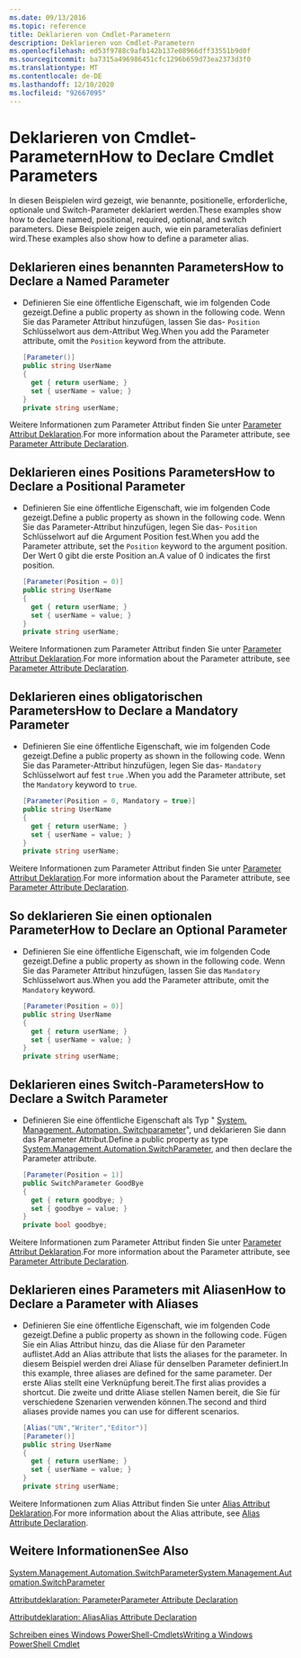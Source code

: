 ```yaml
---
ms.date: 09/13/2016
ms.topic: reference
title: Deklarieren von Cmdlet-Parametern
description: Deklarieren von Cmdlet-Parametern
ms.openlocfilehash: ed53f9788c9afb142b137e08966dff33551b9d0f
ms.sourcegitcommit: ba7315a496986451cfc1296b659d73ea2373d3f0
ms.translationtype: MT
ms.contentlocale: de-DE
ms.lasthandoff: 12/10/2020
ms.locfileid: "92667095"
---
```

# <a name="how-to-declare-cmdlet-parameters"></a><span data-ttu-id="69dd2-103">Deklarieren von Cmdlet-Parametern</span><span class="sxs-lookup"><span data-stu-id="69dd2-103">How to Declare Cmdlet Parameters</span></span>

<span data-ttu-id="69dd2-104">In diesen Beispielen wird gezeigt, wie benannte, positionelle, erforderliche, optionale und Switch-Parameter deklariert werden.</span><span class="sxs-lookup"><span data-stu-id="69dd2-104">These examples show how to declare named, positional, required, optional, and switch parameters.</span></span> <span data-ttu-id="69dd2-105">Diese Beispiele zeigen auch, wie ein parameteralias definiert wird.</span><span class="sxs-lookup"><span data-stu-id="69dd2-105">These examples also show how to define a parameter alias.</span></span>

## <a name="how-to-declare-a-named-parameter"></a><span data-ttu-id="69dd2-106">Deklarieren eines benannten Parameters</span><span class="sxs-lookup"><span data-stu-id="69dd2-106">How to Declare a Named Parameter</span></span>

- <span data-ttu-id="69dd2-107">Definieren Sie eine öffentliche Eigenschaft, wie im folgenden Code gezeigt.</span><span class="sxs-lookup"><span data-stu-id="69dd2-107">Define a public property as shown in the following code.</span></span> <span data-ttu-id="69dd2-108">Wenn Sie das Parameter Attribut hinzufügen, lassen Sie das- `Position` Schlüsselwort aus dem-Attribut Weg.</span><span class="sxs-lookup"><span data-stu-id="69dd2-108">When you add the Parameter attribute, omit the `Position` keyword from the attribute.</span></span>

    ```csharp
    [Parameter()]
    public string UserName
    {
      get { return userName; }
      set { userName = value; }
    }
    private string userName;
    ```

<span data-ttu-id="69dd2-109">Weitere Informationen zum Parameter Attribut finden Sie unter [Parameter Attribut Deklaration](./parameter-attribute-declaration.md).</span><span class="sxs-lookup"><span data-stu-id="69dd2-109">For more information about the Parameter attribute, see [Parameter Attribute Declaration](./parameter-attribute-declaration.md).</span></span>

## <a name="how-to-declare-a-positional-parameter"></a><span data-ttu-id="69dd2-110">Deklarieren eines Positions Parameters</span><span class="sxs-lookup"><span data-stu-id="69dd2-110">How to Declare a Positional Parameter</span></span>

- <span data-ttu-id="69dd2-111">Definieren Sie eine öffentliche Eigenschaft, wie im folgenden Code gezeigt.</span><span class="sxs-lookup"><span data-stu-id="69dd2-111">Define a public property as shown in the following code.</span></span> <span data-ttu-id="69dd2-112">Wenn Sie das Parameter-Attribut hinzufügen, legen Sie das- `Position` Schlüsselwort auf die Argument Position fest.</span><span class="sxs-lookup"><span data-stu-id="69dd2-112">When you add the Parameter attribute, set the `Position` keyword to the argument position.</span></span> <span data-ttu-id="69dd2-113">Der Wert 0 gibt die erste Position an.</span><span class="sxs-lookup"><span data-stu-id="69dd2-113">A value of 0 indicates the first position.</span></span>

    ```csharp
    [Parameter(Position = 0)]
    public string UserName
    {
      get { return userName; }
      set { userName = value; }
    }
    private string userName;
    ```

<span data-ttu-id="69dd2-114">Weitere Informationen zum Parameter Attribut finden Sie unter [Parameter Attribut Deklaration](./parameter-attribute-declaration.md).</span><span class="sxs-lookup"><span data-stu-id="69dd2-114">For more information about the Parameter attribute, see [Parameter Attribute Declaration](./parameter-attribute-declaration.md).</span></span>

## <a name="how-to-declare-a-mandatory-parameter"></a><span data-ttu-id="69dd2-115">Deklarieren eines obligatorischen Parameters</span><span class="sxs-lookup"><span data-stu-id="69dd2-115">How to Declare a Mandatory Parameter</span></span>

- <span data-ttu-id="69dd2-116">Definieren Sie eine öffentliche Eigenschaft, wie im folgenden Code gezeigt.</span><span class="sxs-lookup"><span data-stu-id="69dd2-116">Define a public property as shown in the following code.</span></span> <span data-ttu-id="69dd2-117">Wenn Sie das Parameter-Attribut hinzufügen, legen Sie das- `Mandatory` Schlüsselwort auf fest `true` .</span><span class="sxs-lookup"><span data-stu-id="69dd2-117">When you add the Parameter attribute, set the `Mandatory` keyword to `true`.</span></span>

    ```csharp
    [Parameter(Position = 0, Mandatory = true)]
    public string UserName
    {
      get { return userName; }
      set { userName = value; }
    }
    private string userName;
    ```

<span data-ttu-id="69dd2-118">Weitere Informationen zum Parameter Attribut finden Sie unter [Parameter Attribut Deklaration](./parameter-attribute-declaration.md).</span><span class="sxs-lookup"><span data-stu-id="69dd2-118">For more information about the Parameter attribute, see [Parameter Attribute Declaration](./parameter-attribute-declaration.md).</span></span>

## <a name="how-to-declare-an-optional-parameter"></a><span data-ttu-id="69dd2-119">So deklarieren Sie einen optionalen Parameter</span><span class="sxs-lookup"><span data-stu-id="69dd2-119">How to Declare an Optional Parameter</span></span>

- <span data-ttu-id="69dd2-120">Definieren Sie eine öffentliche Eigenschaft, wie im folgenden Code gezeigt.</span><span class="sxs-lookup"><span data-stu-id="69dd2-120">Define a public property as shown in the following code.</span></span> <span data-ttu-id="69dd2-121">Wenn Sie das Parameter Attribut hinzufügen, lassen Sie das `Mandatory` Schlüsselwort aus.</span><span class="sxs-lookup"><span data-stu-id="69dd2-121">When you add the Parameter attribute, omit the `Mandatory` keyword.</span></span>

    ```csharp
    [Parameter(Position = 0)]
    public string UserName
    {
      get { return userName; }
      set { userName = value; }
    }
    private string userName;
    ```

## <a name="how-to-declare-a-switch-parameter"></a><span data-ttu-id="69dd2-122">Deklarieren eines Switch-Parameters</span><span class="sxs-lookup"><span data-stu-id="69dd2-122">How to Declare a Switch Parameter</span></span>

- <span data-ttu-id="69dd2-123">Definieren Sie eine öffentliche Eigenschaft als Typ " [System. Management. Automation. Switchparameter](/dotnet/api/System.Management.Automation.SwitchParameter)", und deklarieren Sie dann das Parameter Attribut.</span><span class="sxs-lookup"><span data-stu-id="69dd2-123">Define a public property as type [System.Management.Automation.SwitchParameter](/dotnet/api/System.Management.Automation.SwitchParameter), and then declare the Parameter attribute.</span></span>

    ```csharp
    [Parameter(Position = 1)]
    public SwitchParameter GoodBye
    {
      get { return goodbye; }
      set { goodbye = value; }
    }
    private bool goodbye;
    ```

<span data-ttu-id="69dd2-124">Weitere Informationen zum Parameter Attribut finden Sie unter [Parameter Attribut Deklaration](./parameter-attribute-declaration.md).</span><span class="sxs-lookup"><span data-stu-id="69dd2-124">For more information about the Parameter attribute, see [Parameter Attribute Declaration](./parameter-attribute-declaration.md).</span></span>

## <a name="how-to-declare-a-parameter-with-aliases"></a><span data-ttu-id="69dd2-125">Deklarieren eines Parameters mit Aliasen</span><span class="sxs-lookup"><span data-stu-id="69dd2-125">How to Declare a Parameter with Aliases</span></span>

- <span data-ttu-id="69dd2-126">Definieren Sie eine öffentliche Eigenschaft, wie im folgenden Code gezeigt.</span><span class="sxs-lookup"><span data-stu-id="69dd2-126">Define a public property as shown in the following code.</span></span> <span data-ttu-id="69dd2-127">Fügen Sie ein Alias Attribut hinzu, das die Aliase für den Parameter auflistet.</span><span class="sxs-lookup"><span data-stu-id="69dd2-127">Add an Alias attribute that lists the aliases for the parameter.</span></span> <span data-ttu-id="69dd2-128">In diesem Beispiel werden drei Aliase für denselben Parameter definiert.</span><span class="sxs-lookup"><span data-stu-id="69dd2-128">In this example, three aliases are defined for the same parameter.</span></span> <span data-ttu-id="69dd2-129">Der erste Alias stellt eine Verknüpfung bereit.</span><span class="sxs-lookup"><span data-stu-id="69dd2-129">The first alias provides a shortcut.</span></span> <span data-ttu-id="69dd2-130">Die zweite und dritte Aliase stellen Namen bereit, die Sie für verschiedene Szenarien verwenden können.</span><span class="sxs-lookup"><span data-stu-id="69dd2-130">The second and third aliases provide names you can use for different scenarios.</span></span>

    ```csharp
    [Alias("UN","Writer","Editor")]
    [Parameter()]
    public string UserName
    {
      get { return userName; }
      set { userName = value; }
    }
    private string userName;
    ```

<span data-ttu-id="69dd2-131">Weitere Informationen zum Alias Attribut finden Sie unter [Alias Attribut Deklaration](./alias-attribute-declaration.md).</span><span class="sxs-lookup"><span data-stu-id="69dd2-131">For more information about the Alias attribute, see [Alias Attribute Declaration](./alias-attribute-declaration.md).</span></span>

## <a name="see-also"></a><span data-ttu-id="69dd2-132">Weitere Informationen</span><span class="sxs-lookup"><span data-stu-id="69dd2-132">See Also</span></span>

[<span data-ttu-id="69dd2-133">System.Management.Automation.SwitchParameter</span><span class="sxs-lookup"><span data-stu-id="69dd2-133">System.Management.Automation.SwitchParameter</span></span>](/dotnet/api/System.Management.Automation.SwitchParameter)

[<span data-ttu-id="69dd2-134">Attributdeklaration: Parameter</span><span class="sxs-lookup"><span data-stu-id="69dd2-134">Parameter Attribute Declaration</span></span>](./parameter-attribute-declaration.md)

[<span data-ttu-id="69dd2-135">Attributdeklaration: Alias</span><span class="sxs-lookup"><span data-stu-id="69dd2-135">Alias Attribute Declaration</span></span>](./alias-attribute-declaration.md)

[<span data-ttu-id="69dd2-136">Schreiben eines Windows PowerShell-Cmdlets</span><span class="sxs-lookup"><span data-stu-id="69dd2-136">Writing a Windows PowerShell Cmdlet</span></span>](./writing-a-windows-powershell-cmdlet.md)
